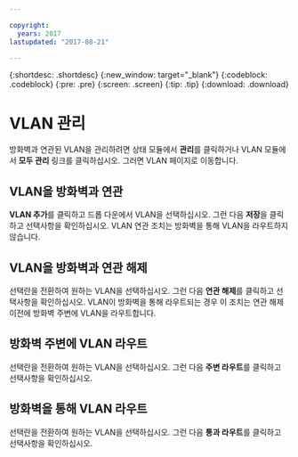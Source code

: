 ```yaml
---

copyright:
  years: 2017
lastupdated: "2017-08-21"

---
```


{:shortdesc: .shortdesc}
{:new_window: target="_blank"}
{:codeblock: .codeblock}
{:pre: .pre}
{:screen: .screen}
{:tip: .tip}
{:download: .download}

# VLAN 관리

방화벽과 연관된 VLAN을 관리하려면 상태 모듈에서 **관리**를 클릭하거나 VLAN 모듈에서 **모두 관리** 링크를 클릭하십시오. 그러면 VLAN 페이지로 이동합니다.

## VLAN을 방화벽과 연관

**VLAN 추가**를 클릭하고 드롭 다운에서 VLAN을 선택하십시오. 그런 다음 **저장**을 클릭하고 선택사항을 확인하십시오.
VLAN 연관 조치는 방화벽을 통해 VLAN을 라우트하지 않습니다.

## VLAN을 방화벽과 연관 해제

선택란을 전환하여 원하는 VLAN을 선택하십시오. 그런 다음 **연관 해제**를 클릭하고 선택사항을 확인하십시오.
VLAN이 방화벽을 통해 라우트되는 경우 이 조치는 연관 해제 이전에 방화벽 주변에 VLAN을 라우트합니다.

## 방화벽 주변에 VLAN 라우트

선택란을 전환하여 원하는 VLAN을 선택하십시오. 그런 다음 **주변 라우트**를 클릭하고 선택사항을 확인하십시오.

## 방화벽을 통해 VLAN 라우트

선택란을 전환하여 원하는 VLAN을 선택하십시오. 그런 다음 **통과 라우트**를 클릭하고 선택사항을 확인하십시오.
